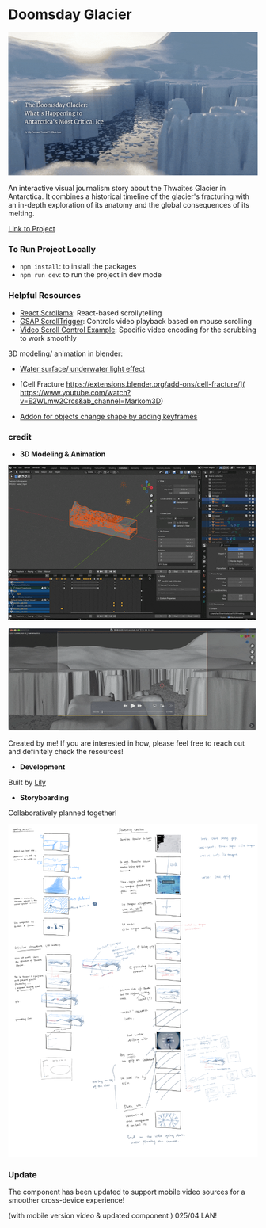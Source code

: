 # Doomsday Glacier

![thumbnail](/public/assets/glacier-docu-opening-optimize.gif)

An interactive visual journalism story about the Thwaites Glacier in Antarctica. It combines a historical timeline of the glacier's fracturing with an in-depth exploration of its anatomy and the global consequences of its melting.

[Link to Project](https://the-doomsday-glacier.yichunlan.com)



### To Run Project Locally

- `npm install`: to install the packages
- `npm run dev`: to run the project in dev mode

### Helpful Resources

- [React Scrollama](https://github.com/jsonkao/react-scrollama): React-based scrollytelling
- [GSAP ScrollTrigger](https://gsap.com/docs/v3/Plugins/ScrollTrigger/): Controls video playback based on mouse scrolling
- [Video Scroll Control Example](https://codepen.io/shshaw/pen/vYKBPbv/9e810322d70c306de2d18237d0cb2d78): Specific video encoding for the scrubbing to work smoothly

3D modeling/ animation in blender:
- [Water surface/ underwater light effect]( https://www.youtube.com/watch?v=OeQfq-Sc-lM&ab_channel=Regoliste )

- [Cell Fracture https://extensions.blender.org/add-ons/cell-fracture/]( https://www.youtube.com/watch?v=E2WLmw2Crcs&ab_channel=Markom3D)

- [Addon for objects change shape by adding keyframes]( https://extensions.blender.org/add-ons/animall/)


### credit

- **3D Modeling & Animation**

![story](/public/assets/animaiton-progress-1.gif)

![story](/public/assets/animaiton-progress-2.gif)

Created by me! If you are interested in how, please feel free to reach out and definitely check the resources!

- **Development**

Built by [Lily](https://github.com/LilYuuu)

- **Storyboarding**

Collaboratively planned together!

![story](/public/assets/storyboard.png)



### Update

The component has been updated to support mobile video sources for a smoother cross-device experience!


(with mobile version video & updated component ) 
025/04 LAN!
